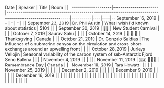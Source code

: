 Date                |  Speaker              |  Title                                                                                                       |  Room    |    |    |
--------------------|-----------------------|--------------------------------------------------------------------------------------------------------------|----------|----|----|--
September 16, 2019  |  -                    |  -                                                                                                           |  -       |    |    |
September 23, 2019  |  Dr. Phil Austin      |  What I wish I'd known about statistics                                                                      |  5104    |    |    |
September 30, 2019  |  🎈🎈                   |  New Student Carnival                                                                                        |          |    |    |
October 7, 2019     |  Saurav Sahu          |                                                                                                              |          |    |    |
October 14, 2019    |  🦃 🦃 🦃                |  Thanksgiving                                                                                                |  Canada  |    |    |
October 21, 2019    |  Dr. Gonzalo Saldias  |  The influence of a submarine canyon on the circulation and cross-shore exchanges around an upwelling front  |          |    |    |
October 28, 2019    |  Jurleys Vellojin     |  Seasonal variability of the carbon system of sub-Antarctic Fjord Seno Ballena                               |          |    |    |
November 4, 2019    |                       |                                                                                                              |          |    |    |
November 11, 2019   |  🇨🇦 🍁🇨🇦               |  Remembrance Day                                                                                             |  Canada  |    |    |
November 18, 2019   |  Tara Howatt          |                                                                                                              |          |    |    |
November 25, 2019   |                       |                                                                                                              |          |    |    |
December 2, 2019    |                       |                                                                                                              |          |    |    |
December 9, 2019    |                       |                                                                                                              |          |    |    |
December 16, 2019   |                       |                                                                                                              |          |    |    |
                    |                       |                                                                                                              |          |    |    |
                    |                       |                                                                                                              |          |    |    |
                    |                       |                                                                                                              |          |    |    |
                    |                       |                                                                                                              |          |    |    |
                    |                       |                                                                                                              |          |    |    |
                    |                       |                                                                                                              |          |    |    |
                    |                       |                                                                                                              |          |    |    |
